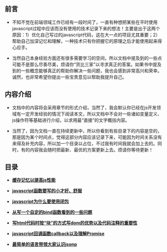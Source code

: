 ## 前言

*   不知不觉在前端领域工作已经有一段时间了，一直有种想把某些在平时使用javascript过程中应该而没有使用的技术记录下来的想法！主要是出于这两个原因：1）优化自己写过的javascript代码，这在大一点的项目尤其重要；2）帮助自己加深记忆和理解，一种技术只有你把握它的原理之后才能使用起来得心应手。

*   当然自己本身经验方面还有很多需要学习的空间，所以文档中提及到的一些点可能不是那么尽善尽美，烦请你“货比三家”以寻求真正的答案。如果书中提及到的一些概念能够真正的帮助你解决一些问题，我也会感到非常高兴和荣幸。诚然，也非常希望你提出一些宝贵意见以帮助我提升自己。

## 内容介绍

*   文档中的内容将会采用章节的形式介绍，当然了，我会默认你已经在js开发领域有一定开发经验的情况下阅读本文，所以文档中不会对一些诸如变量定义、js操作符等基础进行介绍，以求用最“直接”的文字概括内容。

*   当然了，因为文档一直在持续更新中，所以你看到有些目录下的内容是空的，那是因为某个时间点，觉得这部分内容应该记录下来，可能因为时间关系没有来得及补充内容，所以加一个目录以占位，不过我有时间我就会加上去的。同时，有的内容我会随时把最新、最优的方案更新上去。烦请你等待更新！

## 目录

* **[缓存记忆以提高js性能](https://github.com/woai30231/JavascriptDetails/tree/master/1)**

* **[javascript函数要写的小才好、舒服](https://github.com/woai30231/JavascriptDetails/tree/master/2)**

* **[javascript为什么要使用闭包](https://github.com/woai30231/JavascriptDetails/tree/master/3)**

* **[从写一个自定的bind函数看到的一些问题](https://github.com/woai30231/JavascriptDetails/tree/master/4)**

* **[写html代码时按“块”的方式写dom的优势以及代码注释的重要性](https://github.com/woai30231/JavascriptDetails/tree/master/5)**

* **[javascript回调函数callback以及理解Promise](https://github.com/woai30231/JavascriptDetails/tree/master/6)**

* **[最简单的语言带领大家认识jsonp](https://github.com/woai30231/JavascriptDetails/tree/master/7)**
